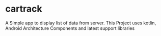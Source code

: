 # cartrack
A Simple app to display list of data from server. This Project uses kotlin, Android Architecture Components and latest support libraries
